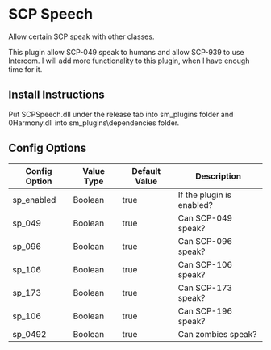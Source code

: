 # SCP Speech
Allow certain SCP speak with other classes. 

This plugin allow SCP-049 speak to humans and allow SCP-939 to use Intercom. I will add more functionality to this plugin, when I have enough time for it.

## Install Instructions
Put SCPSpeech.dll under the release tab into sm_plugins folder and 0Harmony.dll into sm_plugins\dependencies folder.

## Config Options
| Config Option	| Value Type	| Default Value |	   Description            |
| ------------- | ----------- | ------------- | --------------------------|
| sp_enabled    | 	Boolean   |    true       | If the plugin is enabled? |
| sp_049        | 	Boolean   |    true       | Can SCP-049 speak?        |
| sp_096        | 	Boolean   |    true       | Can SCP-096 speak?        |
| sp_106        | 	Boolean   |    true       | Can SCP-106 speak?        |
| sp_173        | 	Boolean   |    true       | Can SCP-173 speak?        |
| sp_106        | 	Boolean   |    true       | Can SCP-196 speak?        |
| sp_0492       | 	Boolean   |    true       | Can zombies speak?        |
